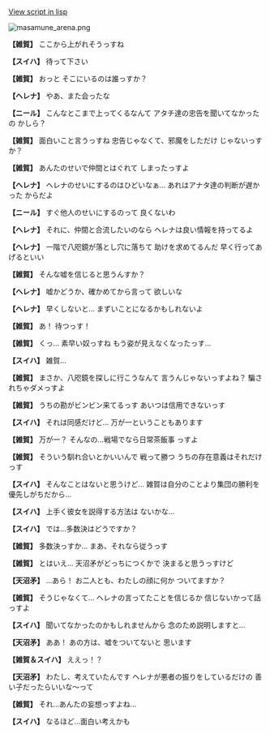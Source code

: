 [View script in lisp](../scripts/210131083.txt)

![masamune_arena.png](../images/backgrounds/masamune_arena.png)

**【雑賀】**
ここから上がれそうっすね

**【スイハ】**
待って下さい

**【雑賀】**
おっと
そこにいるのは誰っすか？

**【ヘレナ】**
やあ、また会ったな

**【ニール】**
こんなとこまで上ってくるなんて
アタチ達の忠告を聞いてなかったの
かしら？

**【雑賀】**
面白いこと言うっすね
忠告じゃなくて、邪魔をしただけ
じゃないっすか？

**【雑賀】**
あんたのせいで仲間とはぐれて
しまったっすよ

**【ヘレナ】**
ヘレナのせいにするのはひどいなぁ…
あれはアナタ達の判断が遅かった
からだよ

**【ニール】**
すぐ他人のせいにするのって
良くないわ

**【ヘレナ】**
それに、仲間と合流したいのなら
ヘレナは良い情報を持ってるよ

**【ヘレナ】**
一階で八咫鏡が落とし穴に落ちて
助けを求めてるんだ
早く行ってあげるといい

**【雑賀】**
そんな嘘を信じると思うんすか？

**【ヘレナ】**
嘘かどうか、確かめてから言って
欲しいな

**【ヘレナ】**
早くしないと…
まずいことになるかもしれないよ

**【雑賀】**
あ！
待つっす！

**【雑賀】**
くっ…
素早い奴っすね
もう姿が見えなくなったっす…

**【スイハ】**
雑賀…

**【雑賀】**
まさか、八咫鏡を探しに行こうなんて
言うんじゃないっすよね？
騙されちゃダメっすよ

**【雑賀】**
うちの勘がビンビン来てるっす
あいつは信用できないっす

**【スイハ】**
それは同感だけど…
万が一ということもあります

**【雑賀】**
万が一？
そんなの…戦場でなら日常茶飯事
っすよ

**【雑賀】**
そういう馴れ合いとかいいんで
戦って勝つ
うちの存在意義はそれだけっす

**【スイハ】**
そんなことはないと思うけど…
雑賀は自分のことより集団の勝利を
優先しがちだから…

**【スイハ】**
上手く彼女を説得する方法は
ないかな…

**【スイハ】**
では…多数決はどうですか？

**【雑賀】**
多数決っすか…
まあ、それなら従うっす

**【雑賀】**
とはいえ…
天沼矛がどっちにつくかで
決まると思うっすけど

**【天沼矛】**
…あら！
お二人とも、わたしの顔に何か
ついてますか？

**【雑賀】**
そうじゃなくて…
ヘレナの言ってたことを信じるか
信じないかって話っすよ

**【スイハ】**
聞いてなかったのかもしれませんから
念のため説明しますと…

**【天沼矛】**
ああ！
あの方は、嘘をついてないと
思います

**【雑賀＆スイハ】**
ええっ！？

**【天沼矛】**
わたし、考えていたんです
ヘレナが悪者の振りをしているだけの
善い子だったらいいな～って

**【雑賀】**
それ…あんたの妄想っすよね…

**【スイハ】**
なるほど…面白い考えかも